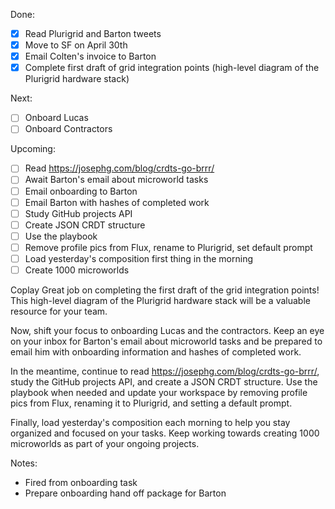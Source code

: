 Done:
- [x] Read Plurigrid and Barton tweets
- [x] Move to SF on April 30th
- [x] Email Colten's invoice to Barton
- [x] Complete first draft of grid integration points (high-level diagram of the Plurigrid hardware stack)

Next:
- [ ] Onboard Lucas
- [ ] Onboard Contractors

Upcoming:
- [ ] Read https://josephg.com/blog/crdts-go-brrr/
- [ ] Await Barton's email about microworld tasks
- [ ] Email onboarding to Barton
- [ ] Email Barton with hashes of completed work
- [ ] Study GitHub projects API
- [ ] Create JSON CRDT structure
- [ ] Use the playbook
- [ ] Remove profile pics from Flux, rename to Plurigrid, set default prompt
- [ ] Load yesterday's composition first thing in the morning
- [ ] Create 1000 microworlds

Coplay
Great job on completing the first draft of the grid integration points! This high-level diagram of the Plurigrid hardware stack will be a valuable resource for your team.


Now, shift your focus to onboarding Lucas and the contractors. Keep an eye on your inbox for Barton's email about microworld tasks and be prepared to email him with onboarding information and hashes of completed work.


In the meantime, continue to read https://josephg.com/blog/crdts-go-brrr/, study the GitHub projects API, and create a JSON CRDT structure. Use the playbook when needed and update your workspace by removing profile pics from Flux, renaming it to Plurigrid, and setting a default prompt.


Finally, load yesterday's composition each morning to help you stay organized and focused on your tasks. Keep working towards creating 1000 microworlds as part of your ongoing projects.

Notes:
- Fired from onboarding task
- Prepare onboarding hand off package for Barton
